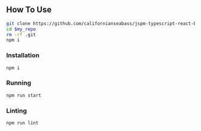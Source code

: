 
## How To Use
```bash
git clone https://github.com/californianseabass/jspm-typescript-react-boilerplate.git $my-repo
cd $my_repo
rm -rf .git
npm i
```

### Installation
```bash
npm i
```

### Running
```bash
npm run start
```

### Linting
```bash
npm run lint
```
